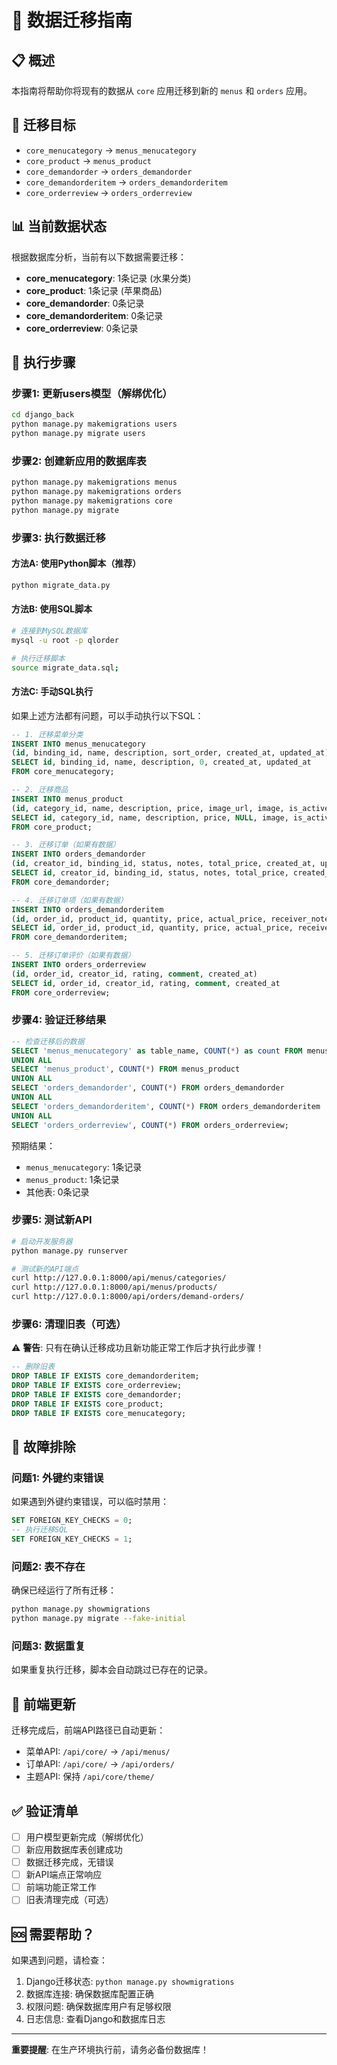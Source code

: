 # 🔄 数据迁移指南

## 📋 概述

本指南将帮助你将现有的数据从 `core` 应用迁移到新的 `menus` 和 `orders` 应用。

## 🎯 迁移目标

- `core_menucategory` → `menus_menucategory`
- `core_product` → `menus_product`  
- `core_demandorder` → `orders_demandorder`
- `core_demandorderitem` → `orders_demandorderitem`
- `core_orderreview` → `orders_orderreview`

## 📊 当前数据状态

根据数据库分析，当前有以下数据需要迁移：

- **core_menucategory**: 1条记录 (水果分类)
- **core_product**: 1条记录 (苹果商品)
- **core_demandorder**: 0条记录
- **core_demandorderitem**: 0条记录
- **core_orderreview**: 0条记录

## 🚀 执行步骤

### 步骤1: 更新users模型（解绑优化）

```bash
cd django_back
python manage.py makemigrations users
python manage.py migrate users
```

### 步骤2: 创建新应用的数据库表

```bash
python manage.py makemigrations menus
python manage.py makemigrations orders  
python manage.py makemigrations core
python manage.py migrate
```

### 步骤3: 执行数据迁移

#### 方法A: 使用Python脚本（推荐）

```bash
python migrate_data.py
```

#### 方法B: 使用SQL脚本

```bash
# 连接到MySQL数据库
mysql -u root -p qlorder

# 执行迁移脚本
source migrate_data.sql;
```

#### 方法C: 手动SQL执行

如果上述方法都有问题，可以手动执行以下SQL：

```sql
-- 1. 迁移菜单分类
INSERT INTO menus_menucategory 
(id, binding_id, name, description, sort_order, created_at, updated_at)
SELECT id, binding_id, name, description, 0, created_at, updated_at
FROM core_menucategory;

-- 2. 迁移商品
INSERT INTO menus_product 
(id, category_id, name, description, price, image_url, image, is_active, sort_order, created_at, updated_at)
SELECT id, category_id, name, description, price, NULL, image, is_active, 0, created_at, updated_at
FROM core_product;

-- 3. 迁移订单（如果有数据）
INSERT INTO orders_demandorder 
(id, creator_id, binding_id, status, notes, total_price, created_at, updated_at)
SELECT id, creator_id, binding_id, status, notes, total_price, created_at, updated_at
FROM core_demandorder;

-- 4. 迁移订单项（如果有数据）
INSERT INTO orders_demandorderitem 
(id, order_id, product_id, quantity, price, actual_price, receiver_notes)
SELECT id, order_id, product_id, quantity, price, actual_price, receiver_notes
FROM core_demandorderitem;

-- 5. 迁移订单评价（如果有数据）
INSERT INTO orders_orderreview 
(id, order_id, creator_id, rating, comment, created_at)
SELECT id, order_id, creator_id, rating, comment, created_at
FROM core_orderreview;
```

### 步骤4: 验证迁移结果

```sql
-- 检查迁移后的数据
SELECT 'menus_menucategory' as table_name, COUNT(*) as count FROM menus_menucategory
UNION ALL
SELECT 'menus_product', COUNT(*) FROM menus_product
UNION ALL  
SELECT 'orders_demandorder', COUNT(*) FROM orders_demandorder
UNION ALL
SELECT 'orders_demandorderitem', COUNT(*) FROM orders_demandorderitem
UNION ALL
SELECT 'orders_orderreview', COUNT(*) FROM orders_orderreview;
```

预期结果：
- `menus_menucategory`: 1条记录
- `menus_product`: 1条记录
- 其他表: 0条记录

### 步骤5: 测试新API

```bash
# 启动开发服务器
python manage.py runserver

# 测试新的API端点
curl http://127.0.0.1:8000/api/menus/categories/
curl http://127.0.0.1:8000/api/menus/products/
curl http://127.0.0.1:8000/api/orders/demand-orders/
```

### 步骤6: 清理旧表（可选）

⚠️ **警告**: 只有在确认迁移成功且新功能正常工作后才执行此步骤！

```sql
-- 删除旧表
DROP TABLE IF EXISTS core_demandorderitem;
DROP TABLE IF EXISTS core_orderreview;
DROP TABLE IF EXISTS core_demandorder; 
DROP TABLE IF EXISTS core_product;
DROP TABLE IF EXISTS core_menucategory;
```

## 🔧 故障排除

### 问题1: 外键约束错误

如果遇到外键约束错误，可以临时禁用：

```sql
SET FOREIGN_KEY_CHECKS = 0;
-- 执行迁移SQL
SET FOREIGN_KEY_CHECKS = 1;
```

### 问题2: 表不存在

确保已经运行了所有迁移：

```bash
python manage.py showmigrations
python manage.py migrate --fake-initial
```

### 问题3: 数据重复

如果重复执行迁移，脚本会自动跳过已存在的记录。

## 📱 前端更新

迁移完成后，前端API路径已自动更新：

- 菜单API: `/api/core/` → `/api/menus/`
- 订单API: `/api/core/` → `/api/orders/`
- 主题API: 保持 `/api/core/theme/`

## ✅ 验证清单

- [ ] 用户模型更新完成（解绑优化）
- [ ] 新应用数据库表创建成功
- [ ] 数据迁移完成，无错误
- [ ] 新API端点正常响应
- [ ] 前端功能正常工作
- [ ] 旧表清理完成（可选）

## 🆘 需要帮助？

如果遇到问题，请检查：

1. Django迁移状态: `python manage.py showmigrations`
2. 数据库连接: 确保数据库配置正确
3. 权限问题: 确保数据库用户有足够权限
4. 日志信息: 查看Django和数据库日志

---

**重要提醒**: 在生产环境执行前，请务必备份数据库！
